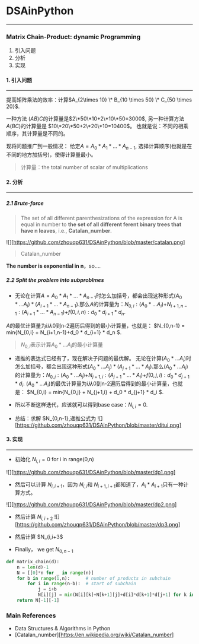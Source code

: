 # DSAinPython
---------------------------------------------
### Matrix Chain-Product: dynamic Programming
1. 引入问题
2. 分析
3. 实现

#### 1. 引入问题
----------------------------------------
提高矩阵乘法的效率：计算$A_{2\times 10} \* B_{10 \times 50} \* C_{50 \times 20}$.

一种方法 $(AB)C$的计算量是$2\*50\*10+2\*10\*50=3000$,
另一种计算方法$A(BC)$的计算量是 $10\*20\*50+2\*20\*10=10400$。
也就是说：不同的相乘顺序，其计算量是不同的。

现将问题推广到一般情况：
给定$A=A_0 * A_1* ... * A_{n-1}$, 选择计算顺序(也就是在不同的地方加括号)，使得计算量最小。

> 计算量：the total number of scalar of multiplications

#### 2. 分析
----------------------------------------
##### 2.1 Brute-force
> The set of all different parenthesizations of the expression for A is equal in number to **the set of all different ferent binary trees that have n leaves**, i.e., **Catalan_number**.

![][https://github.com/zhouqp631/DSAinPython/blob/master/catalan.png]

> Catalan_number

**The number is exponential in n**，so....
##### 2.2 Split the problem into subproblmes
- 无论在计算$A=A_0 * A_1* ... * A_{n-1}$时怎么加括号，都会出现这种形式$(A_0 * ... A_i) * (A_{i+1} * ... * A_{n-1})$.那么$A$的计算量为：$N_{0,i}:(A_0 * ... A_i)$+$N_{i+1,n-1}:(A_{i+1} * ... * A_{n-1})$+$f(0,i,n):d_0 * d_{i+1} * d_n$.

$A$的最优计算量为i从0到n-2遍历后得到的最小计算量，也就是：
$N_{0,n-1} = min{N_{0,i} + N_{i+1,n-1}+d_0 * d_{i+1} * d_n $.

> $N_{0,i}$表示计算$A_0 * ... A_i$的最小计算量

- 递推的表达式已经有了，现在解决子问题的最优解。
  无论在计算$(A_0 * ... A_i)$时怎么加括号，都会出现这种形式$(A_0 * ... A_j) * (A_{j+1} * ... * A_{i})$.那么$(A_0 * ... A_i)$的计算量为：$N_{0,j}:(A_0 * ... A_j)$+$N_{j+1,i}:(A_{j+1} * ... * A_{i})$+$f(0,j,i):d_0 * d_{j+1} * d_i$.
$(A_0 * ... A_i)$的最优计算量为i从0到n-2遍历后得到的最小计算量，也就是：
$N_{0,i} = min{N_{0,j} + N_{j+1,i} + d_0 * d_{j+1} * d_i $.

- 所以不断这样迭代，应该就可以得到base case：$N_{i,i}=0$.

- 总结：求解 $N_{0,n-1},递推公式为
![][https://github.com/zhouqp631/DSAinPython/blob/master/ditui.png]
#### 3. 实现
----------------------------------------
- 初始化 $N_{i,i}=0$ for i in range(0,n)

![][https://github.com/zhouqp631/DSAinPython/blob/master/dp1.png]

- 然后可以计算 $N_{i,i+1}$，因为 $N_{i,i}$和 $N_{i+1,i+1}$都知道了，$A_i * A_{i+1}$只有一种计算方式。

![][https://github.com/zhouqp631/DSAinPython/blob/master/dp2.png]

- 然后计算 $N_{i,i+2}$
![][https://github.com/zhouqp631/DSAinPython/blob/master/dp3.png]

- 然后计算 $N_{i,i+3$

- Finally， we get $N_{0,n-1}$

```python
def matrix_chain(d):
    n = len(d)-1
    N = [[0]*n for _ in range(n)]
    for b in range(1,n):      # number of products in subchain
        for i in range(n-b):  # start of subchain
            j = i+b
            N[i][j] = min(N[i][k]+N[k+1][j]+d[i]*d[k+1]*d[j+1] for k in range(i,j))
    return N[-1][-1]

```

### Main References
- Data Structures $\&$ Algorithms in Python
- [Catalan_number][https://en.wikipedia.org/wiki/Catalan_number]